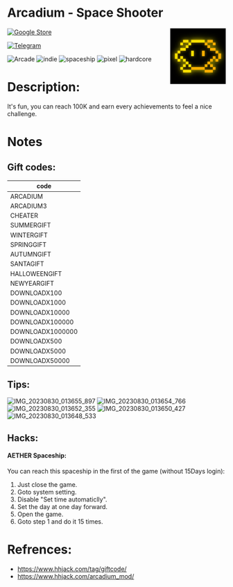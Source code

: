# Arcadium - Space Shooter
<img 
  src="./icon.webp"
  width="128"
  align="right"
/>
[![Google Store](https://img.shields.io/badge/Google_Play-gold?logo=Google-Play&logoColor=black)](https://play.google.com/store/apps/details?id=com.ihgyug.arcadium)

[![Telegram](https://img.shields.io/badge/Telegram-gold?logo=Telegram&logoColor=black)](https://t.me/GrimIraniFiles/40)

![Arcade](https://img.shields.io/badge/Arcade-gold)
![indie](https://img.shields.io/badge/indie-gold)
![spaceship](https://img.shields.io/badge/spaceship-gold)
![pixel](https://img.shields.io/badge/pixel-gold)
![hardcore](https://img.shields.io/badge/hardcore-gold)

# Description:
It's fun, you can reach 100K and earn every achievements to feel a nice challenge.

# Notes
## Gift codes:
|   code   |
| -------- |
| ARCADIUM |
| ARCADIUM3|
| CHEATER  |
|SUMMERGIFT|
|WINTERGIFT|
|SPRINGGIFT|
|AUTUMNGIFT|
| SANTAGIFT|
|HALLOWEENGIFT|
|NEWYEARGIFT|
|DOWNLOADX100|
|DOWNLOADX1000|
|DOWNLOADX10000|
|DOWNLOADX100000|
|DOWNLOADX1000000|
|DOWNLOADX500|
|DOWNLOADX5000|
|DOWNLOADX50000|

## Tips:
![IMG_20230830_013655_897](https://github.com/GrimIrani/BestList/assets/59345395/6aeba287-4f47-44fa-8970-ccc4b8802fd8)
![IMG_20230830_013654_766](https://github.com/GrimIrani/BestList/assets/59345395/551c26f8-d8fe-43bb-b660-fe67517629e0)
![IMG_20230830_013652_355](https://github.com/GrimIrani/BestList/assets/59345395/e4fc19b8-9ac2-4d52-b340-ac4560f8290a)
![IMG_20230830_013650_427](https://github.com/GrimIrani/BestList/assets/59345395/2c31b166-b3aa-4eb8-847c-e55ae6fe346c)
![IMG_20230830_013648_533](https://github.com/GrimIrani/BestList/assets/59345395/a007e48d-7cfb-47e6-ae61-3191229c12d8)

## Hacks:
#### AETHER Spaceship:
You can reach this spaceship in the first of the game (without 15Days login):

1. Just close the game.
2. Goto system setting.
3. Disable "Set time automaticlly".
4. Set the day at one day forward.
5. Open the game.
6. Goto step 1 and do it 15 times.

# Refrences:
- https://www.hhjack.com/tag/giftcode/
- https://www.hhjack.com/arcadium_mod/
